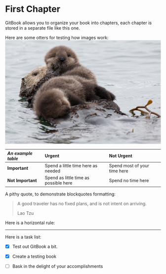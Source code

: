 # First Chapter

GitBook allows you to organize your book into chapters, each chapter is stored in a separate file like this one.

Here are some otters for testing how images work:![](/assets/9139425522_98ff373e33_b.jpg)

| _**An example table**_ | Urgent | Not Urgent |
| :--- | :--- | :--- |
| **Important** | Spend a little time here as needed | Spend most of your time here |
| **Not Important** | Spend as little time as possible here | Spend no time here |

A pithy quote, to demonstrate blockquotes formatting:

> A good traveler has no fixed plans, and is not intent on arriving.
>
> Lao Tzu

Here is a horizontal rule:

---

Here is a task list:

* [x] Test out GitBook a bit.
* [x] Create a testing book
* [ ] Bask in the delight of your accomplishments



